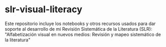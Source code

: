 # slr-visual-literacy

Este repositorio incluye los notebooks y otros recursos usados para dar soporte al desarrollo de mi Revisión Sistemática de la Literatura (SLR): "Alfabetización visual en nuevos medios: Revisión y mapeo sistemático de la literatura"
